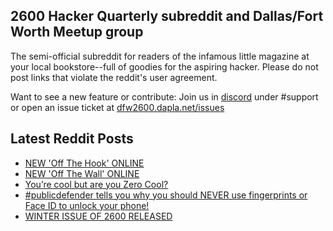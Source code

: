 ## 2600 Hacker Quarterly subreddit and Dallas/Fort Worth Meetup group
The semi-official subreddit for readers of the infamous little magazine at your local bookstore--full of goodies for the aspiring hacker. Please do not post links that violate the reddit's user agreement.

Want to see a new feature or contribute: 
Join us in [discord](https://dfw2600.dapla.net/chat) under #support or open an issue ticket at [dfw2600.dapla.net/issues](https://dfw2600.dapla.net/issues)

## Latest Reddit Posts
<!-- BLOG-POST-LIST:START -->
- [NEW 'Off The Hook' ONLINE](https://2600.com/hook/08-02-2023)
- [NEW 'Off The Wall' ONLINE](https://2600.com/wall/07-02-2023)
- [You’re cool but are you Zero Cool?](https://www.reddit.com/r/2600/comments/10wfc2o/youre_cool_but_are_you_zero_cool/)
- [#publicdefender tells you why you should NEVER use fingerprints or Face ID to unlock your phone!](https://www.reddit.com/r/2600/comments/10vrk7e/publicdefender_tells_you_why_you_should_never_use/)
- [WINTER ISSUE OF 2600 RELEASED](https://2600.com/content/winter-issue-2600-released-15)
<!-- BLOG-POST-LIST:END -->

